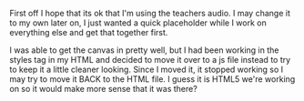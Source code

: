 First off I hope that its ok that I'm using the teachers audio. I may change
it to my own later on, I just wanted a quick placeholder while I work on
everything else and get that together first.

I was able to get the canvas in pretty well, but I had been working in the
styles tag in my HTML and decided to move it over to a js file instead to try
to keep it a little cleaner looking. Since I moved it, it stopped working so
I may try to move it BACK to the HTML file. I guess it is HTML5 we're working on
so it would make more sense that it was there?
